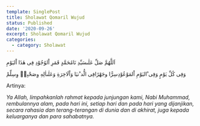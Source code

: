 ```yaml
---
template: SinglePost
title: Sholawat Qomaril Wujud
status: Published
date: '2020-09-26'
excerpt: Sholawat Qomaril Wujud
categories:
  - category: Sholawat
---
```

اَللَّهُمَّ صَلِّ عَلٰىسَيِّدِ نَامُحَمَّدٍ قَمَرِ اْلوُجُوْدِ فِى هٰذَا اْليَوْمِ

وَفِى كُلِّ يَوْمٍ وَفِى ْاليَوْمِ اْلمَوْعُوْدِسِرًّا وجَهْرًافِى الُّد ْنيَا وَاْلَاخِرَةِ وَعَلٰىاٰلِهِ وِصَحْبِهٖ وِسِلِّمْ

Artinya: 

_Ya Allah, limpahkanlah rahmat kepada junjungan kami, Nabi Muhammad, rembulannya alam, pada hari ini, setiap hari dan pada hari yang dijanjikan, secara rahasia dan terang-terangan di dunia dan di akhirat, juga kepada keluarganya dan para sahabatnya._
